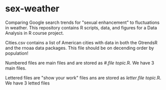 # sex-weather
Comparing Google search trends for "sexual enhancement" to fluctuations in weather. This repository contains R scripts, data, and figures for a Data Analysis in R course project.

Cities.csv contains a list of American cities with data in both the GtrendsR and the rnoaa data packages.
This file should be on decending order by population!

Numbered files are main files and are stored as *#*.*file topic*.R. We have 3 main files.

Lettered files are "show your work" files ans are stored as *letter*.*file topic*.R. We have 3 letted files

